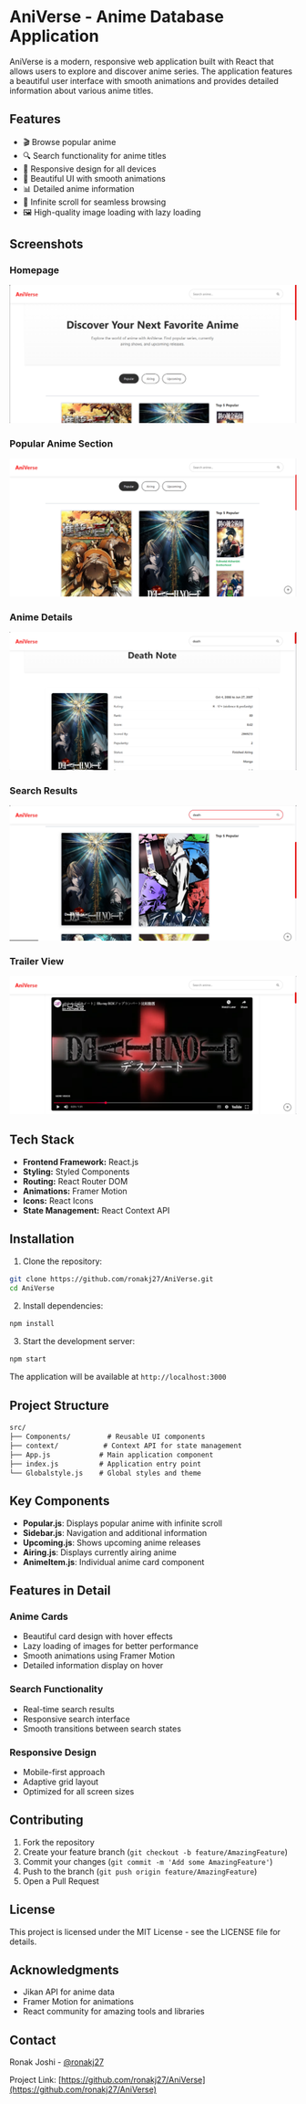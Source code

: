 # AniVerse - Anime Database Application

AniVerse is a modern, responsive web application built with React that allows users to explore and discover anime series. The application features a beautiful user interface with smooth animations and provides detailed information about various anime titles.

## Features

- 🎬 Browse popular anime
- 🔍 Search functionality for anime titles
- 📱 Responsive design for all devices
- 🎨 Beautiful UI with smooth animations
- 📊 Detailed anime information
- 🔄 Infinite scroll for seamless browsing
- 🖼️ High-quality image loading with lazy loading

## Screenshots

### Homepage
![Homepage](screenshots/homepage.png)

### Popular Anime Section
![Popular Anime](screenshots/popular.png)

### Anime Details
![Anime Details](screenshots/anime-details.png)

### Search Results
![Search Results](screenshots/search.png)

### Trailer View
![Trailer View](screenshots/trailer.png)

## Tech Stack

- **Frontend Framework:** React.js
- **Styling:** Styled Components
- **Routing:** React Router DOM
- **Animations:** Framer Motion
- **Icons:** React Icons
- **State Management:** React Context API

## Installation

1. Clone the repository:
```bash
git clone https://github.com/ronakj27/AniVerse.git
cd AniVerse
```

2. Install dependencies:
```bash
npm install
```

3. Start the development server:
```bash
npm start
```

The application will be available at `http://localhost:3000`

## Project Structure

```
src/
├── Components/         # Reusable UI components
├── context/           # Context API for state management
├── App.js            # Main application component
├── index.js          # Application entry point
└── Globalstyle.js    # Global styles and theme
```

## Key Components

- **Popular.js**: Displays popular anime with infinite scroll
- **Sidebar.js**: Navigation and additional information
- **Upcoming.js**: Shows upcoming anime releases
- **Airing.js**: Displays currently airing anime
- **AnimeItem.js**: Individual anime card component

## Features in Detail

### Anime Cards
- Beautiful card design with hover effects
- Lazy loading of images for better performance
- Smooth animations using Framer Motion
- Detailed information display on hover

### Search Functionality
- Real-time search results
- Responsive search interface
- Smooth transitions between search states

### Responsive Design
- Mobile-first approach
- Adaptive grid layout
- Optimized for all screen sizes

## Contributing

1. Fork the repository
2. Create your feature branch (`git checkout -b feature/AmazingFeature`)
3. Commit your changes (`git commit -m 'Add some AmazingFeature'`)
4. Push to the branch (`git push origin feature/AmazingFeature`)
5. Open a Pull Request

## License

This project is licensed under the MIT License - see the LICENSE file for details.

## Acknowledgments

- Jikan API for anime data
- Framer Motion for animations
- React community for amazing tools and libraries

## Contact

Ronak Joshi - [@ronakj27](https://instagram.com/ronakj27)

Project Link: [https://github.com/ronakj27/AniVerse](https://github.com/ronakj27/AniVerse)
